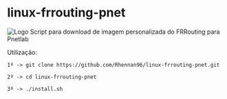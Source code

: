 # linux-frrouting-pnet

![Logo](https://camo.githubusercontent.com/49dc99066d64b212e469d59d42fced23656171dc16d13c81a0e90999ea3e4b14/687474703a2f2f646f63732e6672726f7574696e672e6f72672f656e2f6c61746573742f5f7374617469632f6672722d69636f6e2e737667)
Script para download de imagem personalizada do FRRouting para Pnetlab

Utilização:

```
1º -> git clone https://github.com/Rhennan96/linux-frrouting-pnet.git

2º -> cd linux-frrouting-pnet

3º -> ./install.sh
```


